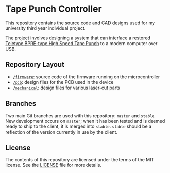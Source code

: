 # Tape Punch Controller

This repository contains the source code and CAD designs used for my university third year individual project.

The project involves designing a system that can interface a restored [Teletype BPRE-type High Speed Tape Punch][tapepunch] to a modern computer over USB.

## Repository Layout

- [`/firmware`][repo-firmware]: source code of the firmware running on the microcontroller
- [`/pcb`][repo-pcb]: design files for the PCB used in the device
- [`/mechanical`][repo-mechanical]: design files for various laser-cut parts

[tapepunch]: http://www.computinghistory.org.uk/det/2312/teletype-brpe-20-high-speed-tape-punch/
[repo-firmware]: https://github.com/kierdavis/tape-punch-controller/tree/master/firmware
[repo-pcb]: https://github.com/kierdavis/tape-punch-controller/tree/master/pcb
[repo-mechanical]: https://github.com/kierdavis/tape-punch-controller/tree/master/mechanical

## Branches

Two main Git branches are used with this repository: `master` and `stable`. New development occurs on `master`; when it has been tested and is deemed ready to ship to the client, it is merged into `stable`. `stable` should be a reflection of the version currently in use by the client.

## License

The contents of this repository are licensed under the terms of the MIT license. See the [LICENSE](LICENSE) file for more details.
